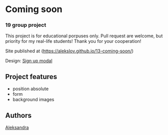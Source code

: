 


# Coming soon
### 19 group project

This project is for educational porpuses only. Pull request are welcome, but priority for my real-life students! Thank you for your cooperation!

Site published at  (https://alekslov.github.io/13-coming-soon/)

Design: [Sign up modal](https://cdn.discordapp.com/attachments/648536139677958156/651479019476221953/coming-soon-wide.png)


## Project features
- position absolute
- form
- background images

## Authors
[Aleksandra](https://github.com/alekslov)